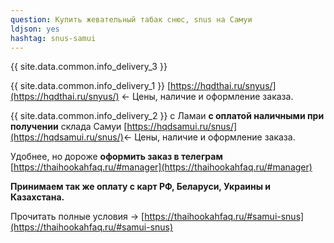 ```yaml
---
question: Купить жевательный табак снюс, snus на Самуи
ldjson: yes
hashtag: snus-samui
---
```


{{ site.data.common.info_delivery_3 }}

{{ site.data.common.info_delivery_1 }} [https://hqdthai.ru/snyus/](https://hqdthai.ru/snyus/) <- Цены, наличие и оформление заказа.

{{ site.data.common.info_delivery_2 }} с Ламаи **с оплатой наличными при получении** склада Самуи [https://hqdsamui.ru/snus/](https://hqdsamui.ru/snus/)<- Цены, наличие и оформление заказа.

Удобнее, но дороже **оформить заказ в телеграм** [https://thaihookahfaq.ru/#manager](https://thaihookahfaq.ru/#manager)

**Принимаем так же оплату с карт РФ, Беларуси, Украины и Казахстана.**

Прочитать полные условия -> [https://thaihookahfaq.ru/#samui-snus](https://thaihookahfaq.ru/#samui-snus)
